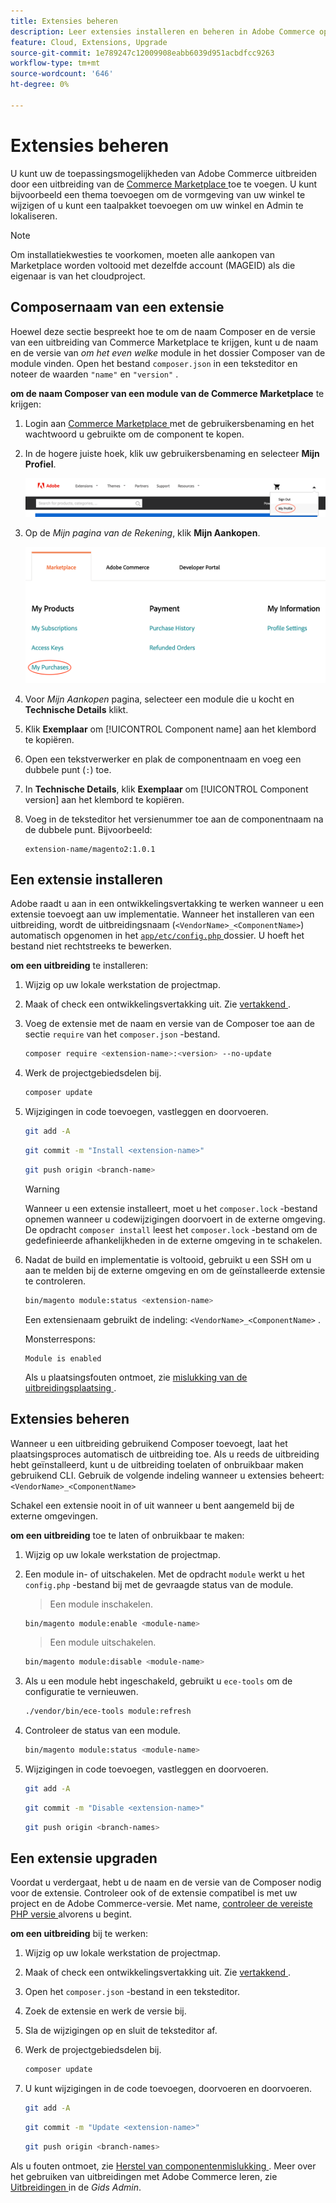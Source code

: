 ```yaml
---
title: Extensies beheren
description: Leer extensies installeren en beheren in Adobe Commerce op cloudinfrastructuur.
feature: Cloud, Extensions, Upgrade
source-git-commit: 1e789247c12009908eabb6039d951acbdfcc9263
workflow-type: tm+mt
source-wordcount: '646'
ht-degree: 0%

---
```


# Extensies beheren

U kunt uw de toepassingsmogelijkheden van Adobe Commerce uitbreiden door een uitbreiding van de [ Commerce Marketplace ](https://marketplace.magento.com) toe te voegen. U kunt bijvoorbeeld een thema toevoegen om de vormgeving van uw winkel te wijzigen of u kunt een taalpakket toevoegen om uw winkel en Admin te lokaliseren.

>[!NOTE]
>
>Om installatiekwesties te voorkomen, moeten alle aankopen van Marketplace worden voltooid met dezelfde account (MAGEID) als die eigenaar is van het cloudproject.

## Composernaam van een extensie

Hoewel deze sectie bespreekt hoe te om de naam Composer en de versie van een uitbreiding van Commerce Marketplace te krijgen, kunt u de naam en de versie van _om het even welke_ module in het dossier Composer van de module vinden. Open het bestand `composer.json` in een teksteditor en noteer de waarden `"name"` en `"version"` .

**om de naam Composer van een module van de Commerce Marketplace** te krijgen:

1. Login aan [ Commerce Marketplace ](https://marketplace.magento.com) met de gebruikersbenaming en het wachtwoord u gebruikte om de component te kopen.

1. In de hogere juiste hoek, klik uw gebruikersbenaming en selecteer **Mijn Profiel**.

   ![ heb toegang tot uw rekening van de Marketplace ](../../assets/marketplace/my-profile.png)

1. Op de _Mijn pagina van de Rekening_, klik **Mijn Aankopen**.

   ![ de aankoopgeschiedenis van de Marketplace ](../../assets/marketplace/my-purchases.png)

1. Voor _Mijn Aankopen_ pagina, selecteer een module die u kocht en **Technische Details** klikt.

1. Klik **Exemplaar** om [!UICONTROL Component name] aan het klembord te kopiëren.

1. Open een tekstverwerker en plak de componentnaam en voeg een dubbele punt (`:`) toe.

1. In **Technische Details**, klik **Exemplaar** om [!UICONTROL Component version] aan het klembord te kopiëren.

1. Voeg in de teksteditor het versienummer toe aan de componentnaam na de dubbele punt. Bijvoorbeeld:

   ```text
   extension-name/magento2:1.0.1
   ```

## Een extensie installeren

Adobe raadt u aan in een ontwikkelingsvertakking te werken wanneer u een extensie toevoegt aan uw implementatie. Wanneer het installeren van een uitbreiding, wordt de uitbreidingsnaam (`<VendorName>_<ComponentName>`) automatisch opgenomen in het [`app/etc/config.php` ](https://experienceleague.adobe.com/docs/commerce-operations/configuration-guide/files/deployment-files.html) dossier. U hoeft het bestand niet rechtstreeks te bewerken.

**om een uitbreiding** te installeren:

1. Wijzig op uw lokale werkstation de projectmap.

1. Maak of check een ontwikkelingsvertakking uit. Zie [ vertakkend ](../development/cli-branches.md).

1. Voeg de extensie met de naam en versie van de Composer toe aan de sectie `require` van het `composer.json` -bestand.

   ```bash
   composer require <extension-name>:<version> --no-update
   ```

1. Werk de projectgebiedsdelen bij.

   ```bash
   composer update
   ```

1. Wijzigingen in code toevoegen, vastleggen en doorvoeren.

   ```bash
   git add -A
   ```

   ```bash
   git commit -m "Install <extension-name>"
   ```

   ```bash
   git push origin <branch-name>
   ```

   >[!WARNING]
   >
   >Wanneer u een extensie installeert, moet u het `composer.lock` -bestand opnemen wanneer u codewijzigingen doorvoert in de externe omgeving. De opdracht `composer install` leest het `composer.lock` -bestand om de gedefinieerde afhankelijkheden in de externe omgeving in te schakelen.

1. Nadat de build en implementatie is voltooid, gebruikt u een SSH om u aan te melden bij de externe omgeving en om de geïnstalleerde extensie te controleren.

   ```bash
   bin/magento module:status <extension-name>
   ```

   Een extensienaam gebruikt de indeling: `<VendorName>_<ComponentName>` .

   Monsterrespons:

   ```
   Module is enabled
   ```

   Als u plaatsingsfouten ontmoet, zie [ mislukking van de uitbreidingsplaatsing ](../deploy/recover-failed-deployment.md).

## Extensies beheren

Wanneer u een uitbreiding gebruikend Composer toevoegt, laat het plaatsingsproces automatisch de uitbreiding toe. Als u reeds de uitbreiding hebt geïnstalleerd, kunt u de uitbreiding toelaten of onbruikbaar maken gebruikend CLI. Gebruik de volgende indeling wanneer u extensies beheert: `<VendorName>_<ComponentName>`

Schakel een extensie nooit in of uit wanneer u bent aangemeld bij de externe omgevingen.

**om een uitbreiding** toe te laten of onbruikbaar te maken:

1. Wijzig op uw lokale werkstation de projectmap.

1. Een module in- of uitschakelen. Met de opdracht `module` werkt u het `config.php` -bestand bij met de gevraagde status van de module.

   >Een module inschakelen.

   ```bash
   bin/magento module:enable <module-name>
   ```

   >Een module uitschakelen.

   ```bash
   bin/magento module:disable <module-name>
   ```

1. Als u een module hebt ingeschakeld, gebruikt u `ece-tools` om de configuratie te vernieuwen.

   ```bash
   ./vendor/bin/ece-tools module:refresh
   ```

1. Controleer de status van een module.

   ```bash
   bin/magento module:status <module-name>
   ```

1. Wijzigingen in code toevoegen, vastleggen en doorvoeren.

   ```bash
   git add -A
   ```

   ```bash
   git commit -m "Disable <extension-name>"
   ```

   ```bash
   git push origin <branch-names>
   ```

## Een extensie upgraden

Voordat u verdergaat, hebt u de naam en de versie van de Composer nodig voor de extensie. Controleer ook of de extensie compatibel is met uw project en de Adobe Commerce-versie. Met name, [ controleer de vereiste PHP versie ](https://experienceleague.adobe.com/docs/commerce-operations/installation-guide/system-requirements.html) alvorens u begint.

**om een uitbreiding** bij te werken:

1. Wijzig op uw lokale werkstation de projectmap.

1. Maak of check een ontwikkelingsvertakking uit. Zie [ vertakkend ](../development/cli-branches.md).

1. Open het `composer.json` -bestand in een teksteditor.

1. Zoek de extensie en werk de versie bij.

1. Sla de wijzigingen op en sluit de teksteditor af.

1. Werk de projectgebiedsdelen bij.

   ```bash
   composer update
   ```

1. U kunt wijzigingen in de code toevoegen, doorvoeren en doorvoeren.

   ```bash
   git add -A
   ```

   ```bash
   git commit -m "Update <extension-name>"
   ```

   ```bash
   git push origin <branch-names>
   ```

Als u fouten ontmoet, zie [ Herstel van componentenmislukking ](../deploy/recover-failed-deployment.md). Meer over het gebruiken van uitbreidingen met Adobe Commerce leren, zie [ Uitbreidingen ](https://experienceleague.adobe.com/docs/commerce-admin/start/resources/extensions.html) in de _Gids Admin_.
